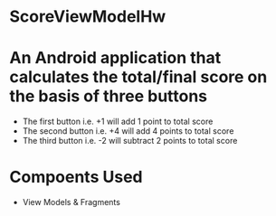 # ScoreViewModelHw

# An Android application that calculates the total/final score on the basis of three buttons

- The first button i.e. +1 will add 1 point to total score
- The second button i.e. +4 will add 4 points to total score
- The third button i.e. -2 will subtract 2 points to total score

# Compoents Used

- View Models & Fragments
